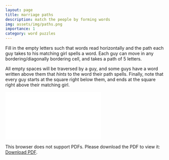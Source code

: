 ```yaml
---
layout: page
title: marriage paths
description: match the people by forming words
img: assets/img/paths.png
importance: 1
category: word puzzles
---
```


Fill in the empty letters such that words read horizontally 
and the path each guy takes to his matching girl spells
a word. Each guy can move in any bordering/diagonally bordering cell, and takes a path of 5 letters. 

All empty spaces will be traversed by a guy, and some guys have a word written above them that *hints* to the word their path spells. Finally, note that every guy starts at the square right below them, and ends at the square right above their matching girl.

<object data="/assets/pdf/paths_puzzles.pdf" type="application/pdf" width="700px" height="700px">
    <embed src="/assets/pdf/paths_puzzles.pdf">
        <p>This browser does not support PDFs. Please download the PDF to view it: <a href="/assets/pdf/paths_puzzles.pdf">Download PDF</a>.</p>
    </embed>
</object>